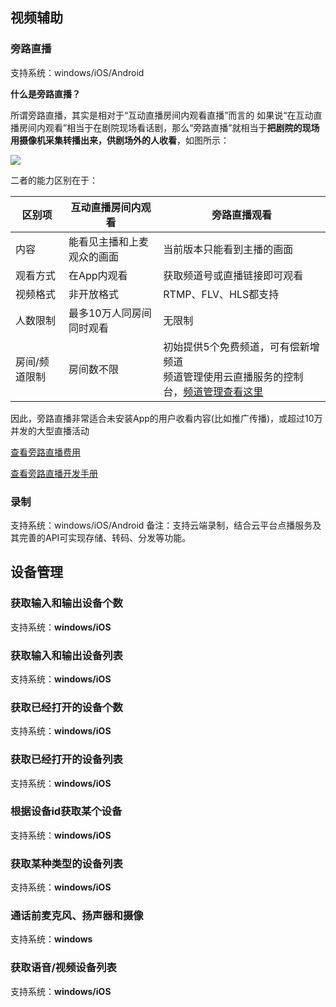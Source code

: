 ## 视频辅助

### 旁路直播
支持系统：windows/iOS/Android

**什么是旁路直播？**

所谓旁路直播，其实是相对于“互动直播房间内观看直播”而言的
如果说“在互动直播房间内观看”相当于在剧院现场看话剧，那么“旁路直播”就相当于**把剧院的现场用摄像机采集转播出来，供剧场外的人收看**，如图所示：

![](https://mccdn.qcloud.com/static/img/486eae67c134e6e4bb3351b0b7ea45cf/image.jpg)

二者的能力区别在于：

| 区别项 | 互动直播房间内观看 | 旁路直播观看 |
|---------|---------|---------|
| 内容 | 能看见主播和上麦观众的画面 | 当前版本只能看到主播的画面 |
| 观看方式 | 在App内观看 | 获取频道号或直播链接即可观看 |
| 视频格式 | 非开放格式 | RTMP、FLV、HLS都支持 |
| 人数限制 | 最多10万人同房间同时观看 | 无限制 |
| 房间/频道限制 | 房间数不限 | 初始提供5个免费频道，可有偿新增频道</br>频道管理使用云直播服务的控制台，[频道管理查看这里](http://tce.fsphere.cn/doc/product/267/4697) |

因此，旁路直播非常适合未安装App的用户收看内容(比如推广传播)，或超过10万并发的大型直播活动

[查看旁路直播费用](http://tce.fsphere.cn/doc/product/268/5129#1..E6.97.81.E8.B7.AF.E7.9B.B4.E6.92.AD.E8.AE.A1.E8.B4.B9)

[查看旁路直播开发手册](http://tce.fsphere.cn/doc/product/268/3219)


### 录制
支持系统：windows/iOS/Android
备注：支持云端录制，结合云平台点播服务及其完善的API可实现存储、转码、分发等功能。



## 设备管理
### 获取输入和输出设备个数	
支持系统：**windows/iOS**

### 获取输入和输出设备列表	
支持系统：**windows/iOS**

### 获取已经打开的设备个数	
支持系统：**windows/iOS**

### 获取已经打开的设备列表	
支持系统：**windows/iOS**

### 根据设备id获取某个设备	
支持系统：**windows/iOS**

### 获取某种类型的设备列表	
支持系统：**windows/iOS**

### 通话前麦克风、扬声器和摄像
支持系统：**windows**

### 获取语音/视频设备列表	
支持系统：**windows/iOS**